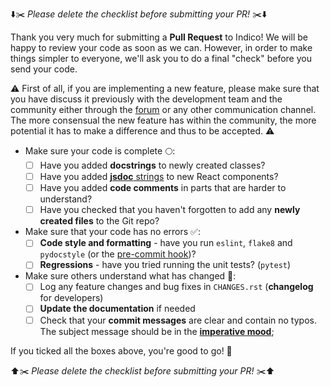 :arrow_down::scissors: *Please delete the checklist before submitting your PR!* :scissors::arrow_down:

Thank you very much for submitting a **Pull Request** to Indico! We will be happy to review your code as soon as we can. However, in order to make things simpler to everyone, we'll ask you to do a final "check" before you send your code.

:warning: First of all, if you are implementing a new feature, please make sure that you have discuss it previously with the development team and the community either through the [forum](https://talk.getindico.io) or any other communication channel. The more consensual the new feature has within the community, the more potential it has to make a difference and thus to be accepted. :warning:

* Make sure your code is complete :full_moon::
  - [ ] Have you added **docstrings** to newly created classes?
  - [ ] Have you added [**jsdoc** strings](https://react-styleguidist.js.org/docs/documenting.html) to new React components?
  - [ ] Have you added **code comments** in parts that are harder to understand?
  - [ ] Have you checked that you haven't forgotten to add any **newly created files** to the Git repo?

* Make sure that your code has no errors :white_check_mark::
  - [ ] **Code style and formatting** - have you run `eslint`, `flake8` and `pydocstyle` (or the [pre-commit hook](https://github.com/indico/indico/blob/master/pre-commit.githook))?
  - [ ] **Regressions** - have you tried running the unit tests? (`pytest`)

* Make sure others understand what has changed :loudspeaker::
  - [ ] Log any feature changes and bug fixes in `CHANGES.rst` (**changelog** for developers)
  - [ ] **Update the documentation** if needed
  - [ ] Check that your **commit messages** are clear and contain no typos. The subject message should be in the [**imperative mood**](https://chris.beams.io/posts/git-commit/);

If you ticked all the boxes above, you're good to go! :rocket:

:arrow_up::scissors: *Please delete the checklist before submitting your PR!* :scissors::arrow_up:
